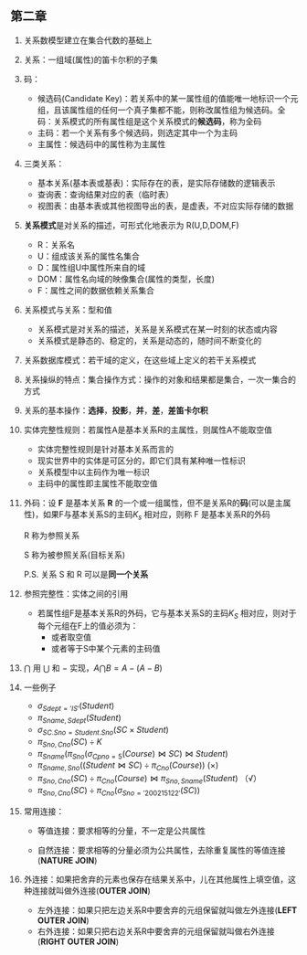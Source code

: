 ## 第二章

1. 关系数模型建立在集合代数的基础上
2. 关系：一组域(属性)的笛卡尔积的子集
3. 码：
   - 候选码(Candidate Key)：若关系中的某一属性组的值能唯一地标识一个元组，且该属性组的任何一个真子集都不能，则称改属性组为候选码。全码：关系模式的所有属性组是这个关系模式的**候选码**，称为全码
   - 主码：若一个关系有多个候选码，则选定其中一个为主码
   - 主属性：候选码中的属性称为主属性
4. 三类关系：
   - 基本关系(基本表或基表)：实际存在的表，是实际存储数的逻辑表示
   - 查询表：查询结果对应的表（临时表）
   - 视图表：由基本表或其他视图导出的表，是虚表，不对应实际存储的数据
5. **关系模式**是对关系的描述，可形式化地表示为 R(U,D,DOM,F)
   - R：关系名
   - U：组成该关系的属性名集合
   - D：属性组U中属性所来自的域
   - DOM：属性名向域的映像集合(属性的类型，长度)
   - F：属性之间的数据依赖关系集合
6. 关系模式与关系：型和值
   - 关系模式是对关系的描述，关系是关系模式在某一时刻的状态或内容
   - 关系模式是静态的、稳定的，关系是动态的，随时间不断变化的

7. 关系数据库模式：若干域的定义，在这些域上定义的若干关系模式

8. 关系操纵的特点：集合操作方式：操作的对象和结果都是集合，一次一集合的方式

9. 关系的基本操作：**选择**，**投影**，**并**，**差**，**差笛卡尔积**

10. 实体完整性规则：若属性A是基本关系R的主属性，则属性A不能取空值

    - 实体完整性规则是针对基本关系而言的
    - 现实世界中的实体是可区分的，即它们具有某种唯一性标识
    - 关系模型中以主码作为唯一标识
    - 主码中的属性即主属性不能取空值

11. 外码：设 **F** 是基本关系 **R** 的一个或一组属性，但不是关系R的**码**(可以是主属性)，如果F与基本关系S的主码$K_s$ 相对应，则称 F 是基本关系R的外码

    R 称为参照关系

    S 称为被参照关系(目标关系)

    P.S. 关系 S 和 R 可以是**同一个关系**

12. 参照完整性：实体之间的引用

    - 若属性组F是基本关系R的外码，它与基本关系S的主码$K_S$ 相对应，则对于每个元组在F上的值必须为：
      - 或者取空值
      - 或者等于S中某个元素的主码值

13. $\bigcap$ 用 $\bigcup$ 和 $-$ 实现，$A\bigcap B=A-(A-B)$

14. 一些例子

    - $\sigma_{Sdept='IS'}(Student)$
    - $\pi_{Sname,Sdept}(Student)$
    - $\sigma_{SC.Sno=Student.Sno}(SC\times Student)$
    - $\pi_{Sno,Cno}(SC)\div K$
    - $\pi_{Sname}(\pi_{Sno}(\sigma_{Cpno=5}(Course)\Join SC)\Join Student)$
    - $\pi_{Sname,Sno}((Student\Join SC)\div \pi_{Cno}(Course))$ (×)
    - $\pi_{Sno,Cno}(SC)\div \pi_{Cno}(Course)\Join \pi_{Sno,Sname}(Student)$ （√）
    - $\pi_{Sno,Cno}(SC)\div\pi_{Cno}(\sigma_{Sno='200215122'}(SC))$

15. 常用连接：

    - 等值连接：要求相等的分量，不一定是公共属性

    - 自然连接：要求相等的分量必须为公共属性，去除重复属性的等值连接(**NATURE JOIN**)

16. 外连接：如果把舍弃的元素也保存在结果关系中，儿在其他属性上填空值，这种连接就叫做外连接(**OUTER JOIN**)

    - 左外连接：如果只把左边关系R中要舍弃的元组保留就叫做左外连接(**LEFT OUTER JOIN**)
    - 右外连接：如果只把右边关系R中要舍弃的元组保留就叫做右外连接(**RIGHT OUTER JOIN**)


